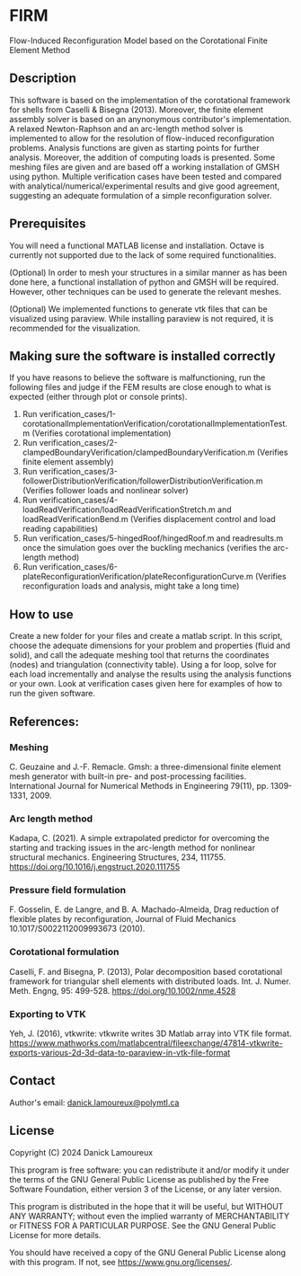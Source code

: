 # FIRM
Flow-Induced Reconfiguration Model based on the Corotational Finite Element Method

## Description
This software is based on the implementation of the corotational framework
for shells from Caselli & Bisegna (2013). Moreover, the finite element assembly
solver is based on an anynonymous contributor's implementation. A relaxed Newton-Raphson
and an arc-length method solver is implemented to allow for the resolution of 
flow-induced reconfiguration problems. Analysis functions are given as starting points
for further analysis. Moreover, the addition of computing loads is presented.
Some meshing files are given and are based off a working installation of GMSH
using python. Multiple verification cases have been tested and compared with
analytical/numerical/experimental results and give good agreement, suggesting
an adequate formulation of a simple reconfiguration solver.

## Prerequisites
You will need a functional MATLAB license and installation. Octave is currently
not supported due to the lack of some required functionalities.

(Optional) In order to mesh your structures in a similar manner as has been
done here, a functional installation of python and GMSH will be required.
However, other techniques can be used to generate the relevant meshes.

(Optional) We implemented functions to generate vtk files that can be visualized
using paraview. While installing paraview is not required, it is recommended for
the visualization.

## Making sure the software is installed correctly
If you have reasons to believe the software is malfunctioning, run the following 
files and judge if the FEM results are close enough to what is expected
(either through plot or console prints).

1. Run verification_cases/1-corotationalImplementationVerification/corotationalImplementationTest.m (Verifies corotational implementation)
2. Run verification_cases/2-clampedBoundaryVerification/clampedBoundaryVerification.m (Verifies finite element assembly)
3. Run verification_cases/3-followerDistributionVerification/followerDistributionVerification.m (Verifies follower loads and nonlinear solver)
4. Run verification_cases/4-loadReadVerification/loadReadVerificationStretch.m and loadReadVerificationBend.m (Verifies displacement control and load reading capabilities)
5. Run verification_cases/5-hingedRoof/hingedRoof.m and readresults.m once the simulation goes over the buckling mechanics (verifies the arc-length method)
6. Run verification_cases/6-plateReconfigurationVerification/plateReconfigurationCurve.m (Verifies reconfiguration loads and analysis, might take a long time)

## How to use

Create a new folder for your files and create a matlab script. In this script,
choose the adequate dimensions for your problem and properties (fluid and solid),
and call the adequate meshing tool that returns the coordinates (nodes) and
triangulation (connectivity table). Using a for loop, solve for each load
incrementally and analyse the results using the analysis functions or your own.
Look at verification cases given here for examples of how to run the given software.

## References:

### Meshing
C. Geuzaine and J.-F. Remacle. Gmsh: a three-dimensional finite element mesh generator with built-in pre- and post-processing facilities. International Journal for Numerical Methods in Engineering 79(11), pp. 1309-1331, 2009.

### Arc length method
Kadapa, C. (2021). A simple extrapolated predictor for overcoming the starting and tracking issues in the arc-length method for nonlinear structural mechanics. Engineering Structures, 234, 111755. https://doi.org/10.1016/j.engstruct.2020.111755

### Pressure field formulation
F. Gosselin, E. de Langre, and B. A. Machado-Almeida, Drag reduction of flexible plates by reconfiguration, Journal of
Fluid Mechanics 10.1017/S0022112009993673 (2010).

### Corotational formulation
Caselli, F. and Bisegna, P. (2013), Polar decomposition based corotational framework for triangular shell elements with distributed loads. Int. J. Numer. Meth. Engng, 95: 499-528. https://doi.org/10.1002/nme.4528

### Exporting to VTK
Yeh, J. (2016), vtkwrite: vtkwrite writes 3D Matlab array into VTK file format. https://www.mathworks.com/matlabcentral/fileexchange/47814-vtkwrite-exports-various-2d-3d-data-to-paraview-in-vtk-file-format

## Contact
Author's email: danick.lamoureux@polymtl.ca

## License
Copyright (C) 2024 Danick Lamoureux

This program is free software: you can redistribute it and/or modify it under 
the terms of the GNU General Public License as published by the Free Software 
Foundation, either version 3 of the License, or any later version.

This program is distributed in the hope that it will be useful, but WITHOUT
ANY WARRANTY; without even the implied warranty of MERCHANTABILITY or 
FITNESS FOR A PARTICULAR PURPOSE. See the GNU General Public License for more details.

You should have received a copy of the GNU General Public License along with 
this program. If not, see https://www.gnu.org/licenses/.